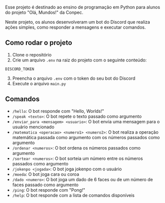 Esse projeto é destinado ao ensino de programação em Python para alunos do projeto "Olá, Mundos!" da Conpec.

Neste projeto, os alunos desenvolveram um bot do Discord que realiza ações simples, como responder a mensagens e executar comandos.

## Como rodar o projeto
1. Clone o repositório
2. Crie um arquivo `.env` na raiz do projeto com o seguinte conteúdo:
```
DISCORD_TOKEN
```
3. Preencha o arquivo `.env` com o token do seu bot do Discord
4. Execute o arquivo `main.py`

## Comandos
- `/hello`: O bot responde com "Hello, Worlds!"
- `/speak <texto>`: O bot repete o texto passado como argumento
- `/enviar_para <mensagem> <usuario>`: O bot envia uma mensagem para o usuário mencionado
- `/matematica <operacao> <numero1> <numero2>`: O bot realiza a operação matemática passada como argumento com os números passados como argumento
- `/ordenar <numeros>`: O bot ordena os números passados como argumento
- `/sortear <numeros>`: O bot sorteia um número entre os números passados como argumento
- `/jokenpo <jogada>`: O bot joga jokenpo com o usuário
- `/moeda`: O bot joga cara ou coroa
- `/dado <numero>`: O bot joga um dado de 6 faces ou de um número de faces passado como argumento
- `/ping`: O bot responde com "Pong!"
- `/help`: O bot responde com a lista de comandos disponíveis
